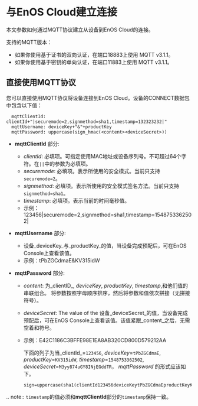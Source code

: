 # 与EnOS Cloud建立连接

本文参数如何通过MQTT协议建立从设备到EnOS Cloud的连接。

支持的MQTT版本：

- 如果你使用基于证书的双向认证，在端口18883上使用 MQTT v3.1.1。
- 如果你使用基于密钥的单向认证，在端口11883上使用 MQTT v3.1.1。

## 直接使用MQTT协议

您可以直接使用MQTT协议将设备连接到EnOS Cloud。设备的CONNECT数据包中包含以下值：

```
  mqttClientId: clientId+"|securemode=2,signmethod=sha1,timestamp=132323232|"
  mqttUsername: deviceKey+"&"+productKey
  mqttPassword: uppercase(sign_hmac(<content><deviceSecret>))
```

- **mqttClientId** 部分:

  - _clientId_: 必填项。可指定使用MAC地址或设备序列号。不可超过64个字符。在``||``中的参数为必填项。
  - _securemode_: 必填项。表示所使用的安全模式。当前只支持`securemode=2`。
  - _signmethod_: 必填项。表示所使用的安全模式签名方法。当前只支持`signmethod=sha1`。
  - _timestamp_: 必填项。表示当前的时间毫秒值。
  - 示例：123456|securemode=2,signmethod=sha1,timestamp=1548753362502|

- **mqttUsername** 部分:

  - 设备_deviceKey_与_productKey_的值，当设备完成预配后，可在EnOS Console上查看该值。
  - 示例：tPbZGCdmaE&KV315idW

- **mqttPassword** 部分:

  <!--- **mqttPassword** 可以由[password小工具](../../_static/nonsdk_enosmqttsign_index.html)生成，传入指定的参数可以自动生成。-->
  - _content_: 为_clientID_, _deviceKey_, _productKey_, _timestamp_,和他们值的串联组合。 将参数按照字母顺序排序，然后将参数和值依次拼接（无拼接符号）。
  - _deviceSecret_: The value of the 设备_deviceSecret_的值，当设备完成预配后，可在EnOS Console上查看该值。该值紧跟_content_之后，无需空着和符号。
  - 示例：E42C1186C3BFFE98E1EA8AB320CD800D579212AA

    下面的列子为当_clientId_=`123456`, _deviceKey_=`tPbZGCdmaE`, _productKey_=`KV315idW`, _timestamp_=`1548753362502`, _deviceSecret_=`M3yy874uGY8INjEGddTR`， _mqttPassword_ 的形式应该如下。

    ```
    sign=uppercase(sha1(clientId123456deviceKeytPbZGCdmaEproductKeyKV315idWtimestamp1548753362502M3yy874uGY8INjEGddTR))
    ```

.. note:: `timestamp`的值必须和**mqttClientId**部分的`timestamp`保持一致。

<!--end-->
